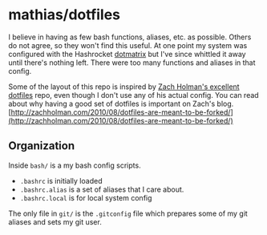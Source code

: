mathias/dotfiles
================

I believe in having as few bash functions, aliases, etc. as possible. Others do not agree, so they won't find this useful. At one point my system was configured with the Hashrocket [dotmatrix](https://github.com/hashrocket/dotmatrix) but I've since whittled it away until there's nothing left. There were too many functions and aliases in that config.

Some of the layout of this repo is inspired by [Zach Holman's excellent dotfiles](https://github.com/holman/dotfiles) repo, even though I don't use any of his actual config. You can read about why having a good set of dotfiles is important on Zach's blog. [http://zachholman.com/2010/08/dotfiles-are-meant-to-be-forked/](http://zachholman.com/2010/08/dotfiles-are-meant-to-be-forked/)

Organization
------------

Inside `bash/` is a my bash config scripts.
 * `.bashrc` is initially loaded
 * `.bashrc.alias` is a set of aliases that I care about.
 * `.bashrc.local` is for local system config

The only file in `git/` is the `.gitconfig` file which prepares some of my git aliases and sets my git user.
